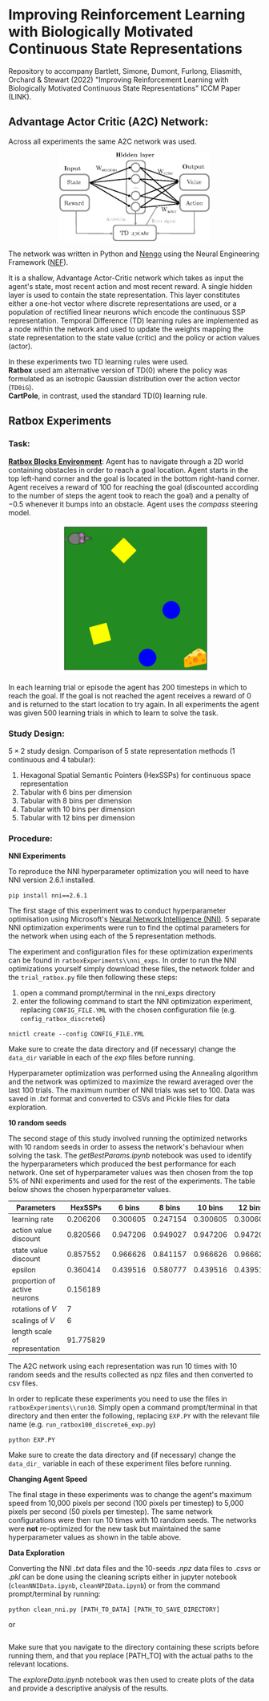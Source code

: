 # Improving Reinforcement Learning with Biologically Motivated Continuous State Representations

Repository to accompany Bartlett, Simone, Dumont, Furlong, Eliasmith, Orchard & Stewart (2022) "Improving Reinforcement Learning with Biologically Motivated Continuous State Representations" ICCM Paper (LINK).

## Advantage Actor Critic (A2C) Network: 

Across all experiments the same A2C network was used. 

<p align="center">
<img src="https://github.com/maddybartlett/ImprovedRLContinuousStateReps/blob/main/figures/a2c.png" width="300"/>
</p>

The network was written in Python and [Nengo](https://www.nengo.ai/) using the Neural Engineering Framework ([NEF](http://compneuro.uwaterloo.ca/research/nef/overview-of-the-nef.html)). 

It is a shallow, Advantage Actor-Critic network which takes as input the agent's state, most recent action and most recent reward. 
A single hidden layer is used to contain the state representation. This layer constitutes either a one-hot vector where discrete representations are used, or a population of rectified linear neurons which encode the continuous SSP representation. 
Temporal Difference (TD) learning rules are implemented as a node within the network and used to update the weights mapping the state representation to the state value (critic) and the policy or action values (actor). 

In these experiments two TD learning rules were used. <br>
**Ratbox** used am alternative version of TD(0) where the policy was formulated as an isotropic Gaussian distribution over the action vector (`TD0iG`). <br>
**CartPole**, in contrast, used the standard TD(0) learning rule. 

## Ratbox Experiments

### Task:

**[Ratbox Blocks Environment](https://github.com/maddybartlett/Ratbox)**: Agent has to navigate through a 2D world containing obstacles in order to reach a goal location. Agent starts in the top left-hand corner and the goal is located in the bottom right-hand corner. Agent receives a reward of $100$ for reaching the goal (discounted according to the number of steps the agent took to reach the goal) and a penalty of $-0.5$ whenever it bumps into an obstacle. Agent uses the *compass* steering model. 

<p align="center">
<img src="https://github.com/maddybartlett/ImprovedRLContinuousStateReps/blob/main/figures/blocksroom.png" width="300"/>
</p>

In each learning trial or episode the agent has 200 timesteps in which to reach the goal. If the goal is not reached the agent receives a reward of $0$ and is returned to the start location to try again. In all experiments the agent was given 500 learning trials in which to learn to solve the task. 

### Study Design:

$5 \times 2$ study design.
Comparison of 5 state representation methods (1 continuous and 4 tabular): 

1) Hexagonal Spatial Semantic Pointers (HexSSPs) for continuous space representation
2) Tabular with 6 bins per dimension
3) Tabular with 8 bins per dimension
4) Tabular with 10 bins per dimension
5) Tabular with 12 bins per dimension 

### Procedure:

**NNI Experiments**

To reproduce the NNI hyperparameter optimization you will need to have NNI version 2.6.1 installed. 
```
pip install nni==2.6.1
```

The first stage of this experiment was to conduct hyperparameter optimisation using Microsoft's [Neural Network Intelligence (NNI)](https://nni.readthedocs.io/en/stable/index.html#). 
5 separate NNI optimization experiments were run to find the optimal parameters for the network when using each of the 5 representation methods. 

The experiment and configuration files for these optimization experiments can be found in `ratboxExperiments\\nni_exps`. In order to run the NNI optimizations yourself simply download these files, the network folder and the `trial_ratbox.py` file then following these steps:

1) open a command prompt/terminal in the nni_exps directory
2) enter the following command to start the NNI optimization experiment, replacing `CONFIG_FILE.YML` with the chosen configuration file (e.g. `config_ratbox_discrete6`) 
```
nnictl create --config CONFIG_FILE.YML
```

Make sure to create the data directory and (if necessary) change the `data_dir` variable in each of the *exp* files before running. 

Hyperparameter optimization was performed using the Annealing algorithm and the network was optimized to maximize the reward averaged over the last 100 trials. The maximum number of NNI trials was set to 100. Data was saved in *.txt* format and converted to CSVs and Pickle files for data exploration. 

**10 random seeds**

The second stage of this study involved running the optimized networks with 10 random seeds in order to assess the network's behaviour when solving the task. 
The *getBestParams.ipynb* notebook was used to identify the hyperparameters which produced the best performance for each network. One set of hyperparameter values was then chosen from the top 5% of NNI experiments and used for the rest of the experiments. The table below shows the chosen hyperparameter values.

| Parameters | HexSSPs | 6 bins | 8 bins | 10 bins | 12 bins |
| ---------- | ------- | ------ | ------ | ------- | ------- |
| learning rate | $0.206206$ | $0.300605$ | $0.247154$ | $0.300605$ | $0.300605$ |
| action value discount | $0.820566$ | $0.947206$ | $0.949027$ | $0.947206$ | $0.947206$ |
| state value discount | $0.857552$ | $0.966626$ | $0.841157$ | $0.966626$ | $0.966626$ |
| epsilon | $0.360414$ | $0.439516$ | $0.580777$ | $0.439516$ | $0.439516$ |
| proportion of active neurons | $0.156189$ |  |  |  |  |
| rotations of $V$ | $7$ |  |  |  |  |
| scalings of $V$ | $6$ |  |  |  |  |
| length scale of representation | $91.775829$ |  |  |  |  |

The A2C network using each representation was run 10 times with 10 random seeds and the results collected as npz files and then converted to csv files. 

In order to replicate these experiments you need to use the files in `ratboxExperiments\\run10`. 
Simply open a command prompt/terminal in that directory and then enter the following, replacing `EXP.PY` with the relevant file name (e.g. `run_ratbox100_discrete6_exp.py`)

```
python EXP.PY
```

Make sure to create the data directory and (if necessary) change the `data_dir_` variable in each of these experiment files before running. 

**Changing Agent Speed**

The final stage in these experiments was to change the agent's maximum speed from 10,000 pixels per second (100 pixels per timestep) to 5,000 pixels per second (50 pixels per timestep). The same network configurations were then run 10 times with 10 random seeds. The networks were **not** re-optimized for the new task but maintained the same hyperparameter values as shown in the table above. 

**Data Exploration**

Converting the NNI *.txt* data files and the 10-seeds *.npz* data files to *.csvs* or *.pkl* can be done using the cleaning scripts either in jupyter notebook (`cleanNNIData.ipynb`, `cleanNPZData.ipynb`) or from the command prompt/terminal by running:

```
python clean_nni.py [PATH_TO_DATA] [PATH_TO_SAVE_DIRECTORY]
```
or
```
```
Make sure that you navigate to the directory containing these scripts before running them, and that you replace [PATH_TO] with the actual paths to the relevant locations. 

The *exploreData.ipynb* notebook was then used to create plots of the data and provide a descriptive analysis of the results. 
